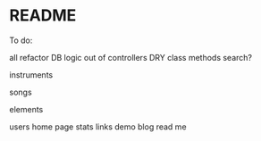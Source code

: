 # README

To do:

all
  refactor
    DB logic out of controllers
    DRY
      class methods
  search?

instruments


songs

elements

users
    home page stats links
  demo
  blog
  read me
